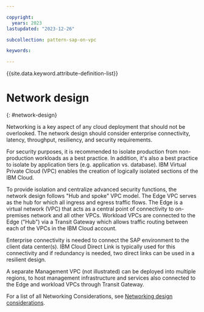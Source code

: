 ```yaml
---

copyright:
  years: 2023
lastupdated: "2023-12-26"

subcollection: pattern-sap-on-vpc

keywords:

---
```


{{site.data.keyword.attribute-definition-list}}

# Network design
{: #network-design}

Networking is a key aspect of any cloud deployment that should not be overlooked. The network design should consider enterprise connectivity, latency, throughput, resiliency, and security requirements.

For security purposes, it is recommended to isolate production from non-production workloads as a best practice. In addition, it's also a best practice to isolate by application tiers (e.g. application vs. database). IBM Virtual Private Cloud (VPC) enables the creation of logically isolated sections of the IBM Cloud.

To provide isolation and centralize advanced security functions, the network design follows "Hub and spoke" VPC model. The Edge VPC serves as the hub for which all ingress and egress traffic flows. The Edge is a virtual network (VPC) that acts as a central point of connectivity to on-premises network and all other VPCs. Workload VPCs are connected to the Edge ("Hub") via a Transit Gateway which allows traffic routing between each of the VPCs in the IBM Cloud account.

Enterprise connectivity is needed to connect the SAP environment to the client data center(s). IBM Cloud Direct Link is typically used for this connectivity and if redundancy is needed, two direct links can be used in a resilient design.

A separate Management VPC (not illustrated) can be deployed into multiple regions, to host management infrastructure and services also connected to the Edge and workload VPCs through Transit Gateway.

For a list of all Networking Considerations, see [Networking design considerations](/docs/sap?topic=sap-networking-design-considerations).

